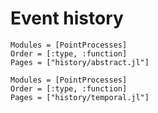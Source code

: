 # Event history

```@autodocs
Modules = [PointProcesses]
Order = [:type, :function]
Pages = ["history/abstract.jl"]
```

```@autodocs
Modules = [PointProcesses]
Order = [:type, :function]
Pages = ["history/temporal.jl"]
```
